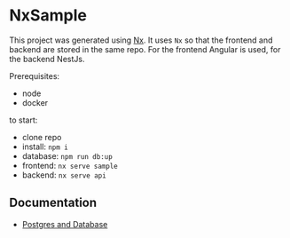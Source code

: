 # NxSample

This project was generated using [Nx](https://nx.dev). It uses `Nx` so that the frontend and backend are stored in the same repo. For the frontend Angular is used, for the backend NestJs.

Prerequisites:

- node
- docker

to start:

- clone repo
- install: `npm i`
- database: `npm run db:up`
- frontend: `nx serve sample`
- backend: `nx serve api`

## Documentation

- [Postgres and Database](docs/db/README.md)
